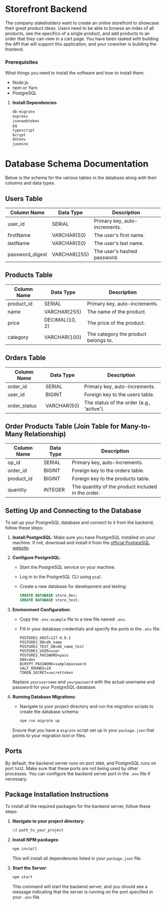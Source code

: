 # Storefront Backend

The company stakeholders want to create an online storefront to showcase their great product ideas. Users need to be able to browse an index of all products, see the specifics of a single product, and add products to an order that they can view in a cart page. You have been tasked with building the API that will support this application, and your coworker is building the frontend.

### Prerequisites

What things you need to install the software and how to install them:

- Node.js
- npm or Yarn
- PostgreSQL

1. **Install Dependencies**

   ```sh
   db-migrate
   express
   jsonwebtoken
   pg
   typescript
   bcrypt
   dotenv
   jasmine
   ```
# Database Schema Documentation

Below is the schema for the various tables in the database along with their columns and data types.

## Users Table

| Column Name     | Data Type    | Description                    |
|-----------------|--------------|--------------------------------|
| user_id         | SERIAL       | Primary key, auto-increments.  |
| firstName       | VARCHAR(50)  | The user's first name.         |
| lastName        | VARCHAR(50)  | The user's last name.          |
| password_digest | VARCHAR(255) | The user's hashed password.    |

## Products Table

| Column Name | Data Type          | Description                        |
|-------------|--------------------|------------------------------------|
| product_id  | SERIAL             | Primary key, auto-increments.      |
| name        | VARCHAR(255)       | The name of the product.           |
| price       | DECIMAL(10, 2)     | The price of the product.          |
| category    | VARCHAR(100)       | The category the product belongs to. |

## Orders Table

| Column Name  | Data Type    | Description                                      |
|--------------|--------------|--------------------------------------------------|
| order_id     | SERIAL       | Primary key, auto-increments.                    |
| user_id      | BIGINT       | Foreign key to the users table.                  |
| order_status | VARCHAR(50)  | The status of the order (e.g., 'active').        |

## Order Products Table (Join Table for Many-to-Many Relationship)

| Column Name | Data Type | Description                                      |
|-------------|-----------|--------------------------------------------------|
| op_id       | SERIAL    | Primary key, auto-increments.                    |
| order_id    | BIGINT    | Foreign key to the orders table.                 |
| product_id  | BIGINT    | Foreign key to the products table.               |
| quantity    | INTEGER   | The quantity of the product included in the order. |



## Setting Up and Connecting to the Database

To set up your PostgreSQL database and connect to it from the backend, follow these steps:

1. **Install PostgreSQL**: Make sure you have PostgreSQL installed on your machine. If not, download and install it from the [official PostgreSQL website](https://www.postgresql.org/download/).

2. **Configure PostgreSQL**:

   - Start the PostgreSQL service on your machine.
   - Log in to the PostgreSQL CLI using `psql`.
   - Create a new database for development and testing:

     ```sql
     CREATE DATABASE store_dev;
     CREATE DATABASE store_test;
     ```

3. **Environment Configuration**:

   - Copy the `.env.example` file to a new file named `.env`.
   - Fill in your database credentials and specify the ports in the `.env` file:

     ```
     POSTGRES_HOST=127.0.0.1
     POSTGRES_DB=db_name
     POSTGRES_TEST_DB=db_name_test
     POSTGRES_USER=user
     POSTGRES_PASSWORD=pass
     ENV=dev
     BCRYPT_PASSWORD=samplepassword
     SALT_ROUNDS=10
     TOKEN_SECRET=secrettoken
     ```

   Replace `yourusername` and `yourpassword` with the actual username and password for your PostgreSQL database.

4. **Running Database Migrations**:

   - Navigate to your project directory and run the migration scripts to create the database schema:

     ```sh
     npm run migrate up
     ```

   Ensure that you have a `migrate` script set up in your `package.json` that points to your migration tool or files.

## Ports

By default, the backend server runs on port `3000`, and PostgreSQL runs on port `5432`. Make sure that these ports are not being used by other processes. You can configure the backend server port in the `.env` file if necessary.

## Package Installation Instructions

To install all the required packages for the backend server, follow these steps:

1. **Navigate to your project directory**:

   ```sh
   cd path_to_your_project
   ```

2. **Install NPM packages**:

   ```sh
   npm install
   ```

   This will install all dependencies listed in your `package.json` file.

3. **Start the Server**:

   ```sh
   npm start
   ```

   This command will start the backend server, and you should see a message indicating that the server is running on the port specified in your `.env` file.
